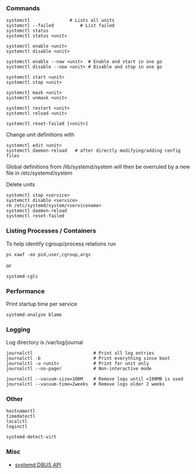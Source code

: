 ### Commands

    systemctl               # Lists all units
    systemctl --failed          # List failed
    systemctl status
    systemctl status <unit>

    systemctl enable <unit>
    systemctl disable <unit>
    
    systemctl enable --now <unit>  # Enable and start in one go
    systemctl disable --now <unit> # Disable and stop in one go

    systemctl start <unit>
    systemctl stop <unit>

    systemctl mask <unit>
    systemctl unmask <unit>

    systemctl restart <unit>
    systemctl reload <unit>

    systemctl reset-failed [<unit>]

Change unit definitions with

    systemctl edit <unit>
    systemctl daemon-reload   # after directly modifying/adding config files

Global definitions from /lib/systemd/system will then be overruled by a
new file in /etc/systemd/system

Delete units

    systemctl stop <service>
    systemctl disable <service>
    rm /etc/systemd/system/<servicename>
    systemctl daemon-reload
    systemctl reset-failed

### Listing Processes / Containers

To help identify cgroup/process relations run

    ps xawf -eo pid,user,cgroup,args

or

    systemd-cgls

### Performance

Print startup time per service

    systemd-analyze blame

### Logging

Log directory is /var/log/journal

    journalctl                       # Print all log entries
    journalctl -b                    # Print everything since boot
    journalctl -u <unit>             # Print for unit only
    journalctl --no-pager            # Non-interactive mode

    journalctl --vacuum-size=100M    # Remove logs until <100MB is used
    journalctl --vacuum-time=2weeks  # Remove logs older 2 weeks

### Other

    hostnamectl
    timedatectl
    localctl
    loginctl

    systemd-detect-virt

### Misc

-   [systemd DBUS API](www.freedesktop.org/wiki/Software/systemd/dbus/)


